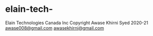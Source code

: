 # elain-tech-
Elain Technologies Canada Inc 
Copyright Awase Khirni Syed 2020-21 awase008@gmail.com awasekhirni@gmail.com 
